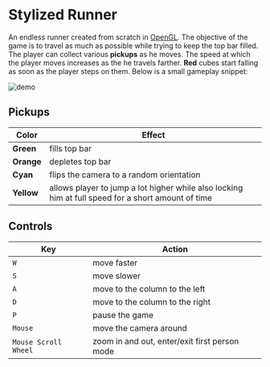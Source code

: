 [opengl]: https://en.wikipedia.org/wiki/OpenGL
[demo]: Documentation/demo.webp

# Stylized Runner
An endless runner created from scratch in [OpenGL][opengl]. The objective of the game is to travel as much as possible while trying to keep the top bar filled. The player can collect various **pickups** as he moves. The speed at which the player moves increases as the he travels farther. **Red** cubes start falling as soon as the player steps on them. Below is a small gameplay snippet:

![demo]

## Pickups
| Color |  Effect |
| - | - |
| **Green** | fills top bar |
| **Orange** | depletes top bar |
| **Cyan** | flips the camera to a random orientation |
| **Yellow** | allows player to jump a lot higher while also locking him at full speed for a short amount of time |

## Controls
| Key | Action |
| - | - |
| `W` | move faster |
| `S` | move slower |
| `A` | move to the column to the left |
| `D` | move to the column to the right |
| `P` | pause the game |
| `Mouse` | move the camera around |
| `Mouse Scroll Wheel` | zoom in and out, enter/exit first person mode |
